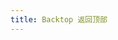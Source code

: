 ```yaml
---
title: Backtop 返回顶部
---
```


<template>
  Scroll down to see the bottom-right button.
  <div style="height: 2000px"></div>
  <ml-backtop ></ml-backtop>
</template>

<template>
  Scroll down to see the bottom-right button.
  <ml-backtop :bottom="100">
    <div
      style="{
        height: 100%;
        width: 100%;
        background-color: #f2f5f6;
        box-shadow: 0 0 6px rgba(0,0,0, .12);
        text-align: center;
        line-height: 40px;
        color: #1989fa;
      }"
    >
      UP
    </div>
  </ml-backtop>
</template>
